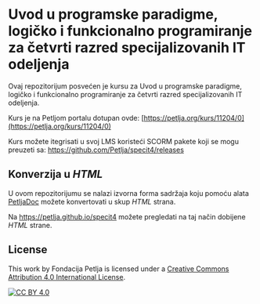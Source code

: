 # Uvod u programske paradigme, logičko i funkcionalno programiranje za četvrti razred specijalizovanih IT odeljenja

Ovaj repozitorijum posvećen je kursu za Uvod u programske paradigme, logičko i funkcionalno programiranje za četvrti razred specijalizovanih IT odeljenja. 

Kurs je na Petljom portalu dotupan ovde: [https://petlja.org/kurs/11204/0](https://petlja.org/kurs/11204/0)

Kurs možete itegrisati u svoj LMS koristeći SCORM pakete koji se mogu preuzeti sa: https://github.com/Petlja/specit4/releases

## Konverzija u *HTML*

U ovom repozitorijumu se nalazi izvorna forma sadržaja koju pomoću alata [PetljaDoc](https://github.com/Petlja/PetljaDoc) možete konvertovati u skup *HTML* strana.

Na https://petlja.github.io/specit4 možete pregledati na taj način dobijene *HTML* strane.

## License

This work by Fondacija Petlja is licensed under a
[Creative Commons Attribution 4.0 International License][cc-by].

[![CC BY 4.0][cc-by-image]][cc-by]

[cc-by]: http://creativecommons.org/licenses/by/4.0/
[cc-by-image]: https://i.creativecommons.org/l/by/4.0/88x31.png

